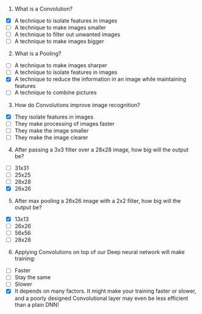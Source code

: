 1. What is a Convolution?

- [X] A technique to isolate features in images
- [ ] A technique to make images smaller
- [ ] A technique to filter out unwanted images
- [ ] A technique to make images bigger

2. What is a Pooling?

- [ ] A technique to make images sharper
- [ ] A technique to isolate features in images
- [X] A technique to reduce the information in an image while maintaining features
- [ ] A technique to combine pictures

3. How do Convolutions improve image recognition?

- [X] They isolate features in images
- [ ] They make processing of images faster
- [ ] They make the image smaller
- [ ] They make the image clearer

4. After passing a 3x3 filter over a 28x28 image, how big will the output be?

- [ ] 31x31
- [ ] 25x25
- [ ] 28x28
- [X] 26x26

5. After max pooling a 26x26 image with a 2x2 filter, how big will the output be?

- [X] 13x13
- [ ] 26x26
- [ ] 56x56
- [ ] 28x28

6. Applying Convolutions on top of our Deep neural network will make training:

- [ ] Faster
- [ ] Stay the same
- [ ] Slower
- [X] It depends on many factors. It might make your training faster or slower, and a poorly designed Convolutional layer may even be less efficient than a plain DNN!

